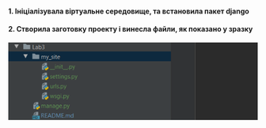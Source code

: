 #### 1. Ініціалізувала віртуальне середовище, та встановила пакет django
#### 2. Створила заготовку проекту і винесла файли, як показано у зразку
![Screenshot](./img/Screenshot_1.png)